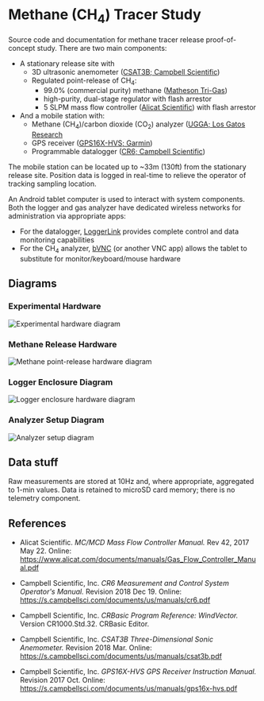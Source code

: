 # Methane (CH<sub>4</sub>) Tracer Study

Source code and documentation for methane tracer release proof-of-concept study.
There are two main components:

* A stationary release site with
    * 3D ultrasonic anemometer ([CSAT3B; Campbell Scientific](https://www.campbellsci.com/csat3b))
    * Regulated point-release of CH<sub>4</sub>:
        * 99.0% (commercial purity) methane ([Matheson Tri-Gas](http://www.mathesontrigas.com/))
        * high-purity, dual-stage regulator with flash arrestor
        * 5 SLPM mass flow controller ([Alicat Scientific](https://www.alicat.com/product/gas-mass-flow-controllers/))
          with flash arrestor
* And a mobile station with:
    * Methane (CH<sub>4</sub>)/carbon dioxide (CO<sub>2</sub>) analyzer ([UGGA; Los Gatos Research](http://www.lgrinc.com/analyzers/ultraportable-greenhouse-gas-analyzer/)
    * GPS receiver ([GPS16X-HVS; Garmin](https://www.campbellsci.com/gps16x-hvs))
    * Programmable datalogger ([CR6; Campbell Scientific](http://www.campbellsci.com/cr6))

The mobile station can be located up to ~33m (130ft) from the stationary release
site. Position data is logged in real-time to relieve the operator of tracking
sampling location. 

An Android tablet computer is used to interact with system
components. Both the logger and gas analyzer have dedicated wireless networks
for administration via appropriate apps:

* For the datalogger, [LoggerLink](https://play.google.com/store/apps/details?id=com.campbellsci.loggerlink&pageId=none)
  provides complete control and data monitoring capabilities
* For the CH<sub>4</sub> analyzer, [bVNC](https://play.google.com/store/apps/details?id=com.iiordanov.freebVNC)
  (or another VNC app) allows the tablet to substitute for monitor/keyboard/mouse
  hardware

## Diagrams

### Experimental Hardware

![Experimental hardware diagram](img/hardware.png)

### Methane Release Hardware

![Methane point-release hardware diagram](img/ch4-release.png)

### Logger Enclosure Diagram

![Logger enclosure hardware diagram](img/logger-setup.png)

### Analyzer Setup Diagram

![Analyzer setup diagram](img/analyzer-setup.png)



## Data stuff

Raw measurements are stored at 10Hz and, where appropriate, aggregated to 1-min 
values. Data is retained to microSD card memory; there is no telemetry component.



## References

* Alicat Scientific. *MC/MCD Mass Flow Controller Manual.* Rev 42, 2017 May 22.
  Online: <https://www.alicat.com/documents/manuals/Gas_Flow_Controller_Manual.pdf>

* Campbell Scientific, Inc. *CR6 Measurement and Control System Operator's
  Manual.* Revision 2018 Dec 19. 
  Online: <https://s.campbellsci.com/documents/us/manuals/cr6.pdf>

* Campbell Scientific, Inc. *CRBasic Program Reference: WindVector.* Version
  CR1000.Std.32. CRBasic Editor.

* Campbell Scientific, Inc. *CSAT3B Three-Dimensional Sonic Anemometer.* Revision
  2018 Mar. Online: <https://s.campbellsci.com/documents/us/manuals/csat3b.pdf>

* Campbell Scientific, Inc. *GPS16X-HVS GPS Receiver Instruction Manual.*
  Revision 2017 Oct. Online: <https://s.campbellsci.com/documents/us/manuals/gps16x-hvs.pdf>

